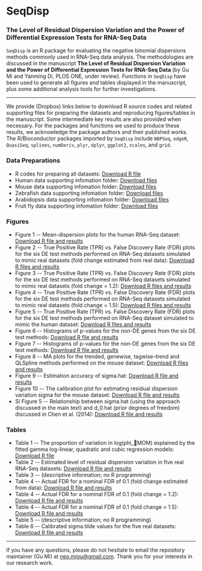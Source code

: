 SeqDisp
=======

### The Level of Residual Dispersion Variation and the Power of Differential Expression Tests for RNA-Seq Data

`SeqDisp` is an R package for evaluating the negative binomial dispersions methods commonly used in RNA-Seq data analysis. The methodologies are discussed in the manuscript **The Level of Residual Dispersion Variation and the Power of Differential Expression Tests for RNA-Seq Data** (by Gu Mi and Yanming Di, PLOS ONE, under review). Functions in `SeqDisp` have been used to generate all figures and tables displayed in the manuscript, plus some additional analysis tools for further investigations.

******

We provide (Dropbox) links below to download R source codes and related supporting files for preparing the datasets and reproducing figures/tables in the manuscript. Some intermediate key results are also provided when necessary. For the packages and functions we used to produce these results, we acknowledge the package authors and their published works. The R/Bioconductor packages imported by `SeqDisp` include `NBPSeq`, `edgeR`, `QuasiSeq`, `splines`, `numDeriv`, `plyr`, `dplyr`, `ggplot2`, `scales`, and `grid`.

### Data Preparations

* R codes for preparing all datasets: [Download R file](https://www.dropbox.com/s/ypdpedvi1i1unbt/Data_Preparations.R?dl=0)
* Human data supporting infomation folder: [Download files](https://www.dropbox.com/sh/7xycce8lg2fq81p/AADz8N6p3Bev8s3sIMl-aXMYa?dl=0)
* Mouse data supporting infomation folder: [Download files](https://www.dropbox.com/sh/1jsgwebcz1jqq52/AACb_ULh7HXEfQL8OlyOUUdma?dl=0)
* Zebrafish data supporting infomation folder: [Download files](https://www.dropbox.com/sh/xtq6rmxmjpqop87/AADAO32t_uauN96mdH83ZkkIa?dl=0)
* Arabidopsis data supporting infomation folder: [Download files](https://www.dropbox.com/sh/33lakumo2u1094m/AABRa8dbGRyCBe0nZ2hcFlg1a?dl=0)
* Fruit fly data supporting infomation folder: [Download files](https://www.dropbox.com/sh/geu5s45wxwrg03q/AACyBcEoIDTlmNPMThKcUIIDa?dl=0)

### Figures

* Figure 1 -- Mean-dispersion plots for the human RNA-Seq dataset: [Download R file and results](https://www.dropbox.com/sh/p3q9wtfxa1oz44q/AACTqnNZPSYsvQrwvjr3vF6La?dl=0)
* Figure 2 -- True Positive Rate (TPR) vs. False Discovery Rate (FDR) plots for the six DE test methods performed on RNA-Seq datasets simulated to mimic real datasets (fold change estimated from real data): [Download R files and results](https://www.dropbox.com/sh/id5kcn43w2nyiul/AAD2H0dDbTaukg3GG1yWq9Ara?dl=0)
* Figure 3 -- True Positive Rate (TPR) vs. False Discovery Rate (FDR) plots for the six DE test methods performed on RNA-Seq datasets simulated to mimic real datasets (fold change = 1.2): [Download R files and results](https://www.dropbox.com/sh/2qh0xd71nejsuvy/AABVSQFnLbZfLesnunUkr544a?dl=0)
* Figure 4 -- True Positive Rate (TPR) vs. False Discovery Rate (FDR) plots for the six DE test methods performed on RNA-Seq datasets simulated to mimic real datasets (fold change = 1.5): [Download R files and results](https://www.dropbox.com/sh/q57kpf6o97d8w39/AAAYd_vMe3aQgAxTgPicCF1-a?dl=0)
* Figure 5 -- True Positive Rate (TPR) vs. False Discovery Rate (FDR) plots for the six DE test methods performed on RNA-Seq dataset simulated to mimic the human dataset: [Download R files and results](https://www.dropbox.com/sh/8ryud7hdo51gx4f/AADYePWYDiF4kQs6qvS4u1oEa?dl=0)
* Figure 6 -- Histograms of p-values for the non-DE genes from the six DE test methods: [Download R file and results](https://www.dropbox.com/sh/4llg6wwuzap8yc4/AAA4xl5va4PQ-QwuZK_L7YGga?dl=0)
* Figure 7 -- Histograms of p-values for the non-DE genes from the six DE test methods: [Download R file and results](https://www.dropbox.com/sh/1k7c3xmv9l40fcv/AAAlIlMqWrYpTdTJ3PEdirxla?dl=0)
* Figure 8 -- MA plots for the trended, genewise, tagwise-trend and QLSpline methods performed on the mouse dataset: [Download R files and results](https://www.dropbox.com/sh/yu8re67rf0xg3zs/AAAW14SuhAqbHEciHlwf7NuEa?dl=0)
* Figure 9 -- Estimation accuracy of sigma.hat: [Download R file and results](https://www.dropbox.com/sh/qwefw68cgoyxkto/AABrNZaxl4yuumfq_0NByMyqa?dl=0)
* Figure 10 -- The calibration plot for estimating residual dispersion variation sigma for the mouse dataset: [Download R file and results](https://www.dropbox.com/sh/8w32v7yr7llr8bw/AACFQ9HRsO7wYIJlcGX3Ey6La?dl=0)
* SI Figure 5 -- Relationship between sigma.hat (using the approach discussed in the main text) and d_0.hat (prior degrees of freedom) discussed in Chen et al. (2014): [Download R file and results](https://www.dropbox.com/sh/7r7vhsf8l3rln20/AAAx-B2anE-lzlBM5gSFE2ePa?dl=0)

### Tables
* Table 1 -- The proportion of variation in log(phi_MOM) explained by the fitted gamma log-linear, quadratic and cubic regression models: [Download R file](https://www.dropbox.com/s/xpln6q881lf35z2/Table1.R?dl=0)
* Table 2 -- Estimated level of residual dispersion variation in five real RNA-Seq datasets: [Download R file and results](https://www.dropbox.com/sh/iab5id4xabvanlf/AABMi4f88fRUby0pfc01CqxGa?dl=0)
* Table 3 -- (descriptive information; no R programming)
* Table 4 -- Actual FDR for a nominal FDR of 0.1 (fold change estimated from data): [Download R file and results](https://www.dropbox.com/sh/miju0uwmh8sdmop/AAAMxlM8_pO1PgLxwYBW9ONKa?dl=0)
* Table 4 -- Actual FDR for a nominal FDR of 0.1 (fold change = 1.2): [Download R file and results](https://www.dropbox.com/sh/e1z8li11p04xdeh/AACEMbthByz6no63AHPbfJgKa?dl=0)
* Table 4 -- Actual FDR for a nominal FDR of 0.1 (fold change = 1.5): [Download R file and results](https://www.dropbox.com/sh/mjfzfw14ly0qtlw/AADweZyvZ7ILTGPAq7y9FOjua?dl=0)
* Table 5 -- (descriptive information; no R programming)
* Table 6 -- Calibrated sigma.tilde values for the five real datasets: [Download R file and results](https://www.dropbox.com/sh/jvj4m34od6fxqpd/AAByRUqkFsPqiSCztlGBtbLFa?dl=0)

******

If you have any questions, please do not hesitate to email the repository maintainer (Gu Mi) at neo.migu@gmail.com. Thank you for your interests in our research work.